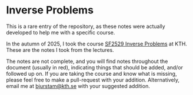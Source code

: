 # Inverse Problems
This is a rare entry of the repository, as these notes were actually developed to help me with a specific course.

In the autumn of 2025, I took the course [SF2529 Inverse Problems](https://www.kth.se/student/kurser/kurs/SF2529?l=en) at KTH. These are the notes I took from the lectures.

The notes are not complete, and you will find notes throughout the document (usually in red), indicating things that should be added, and/or followed up on. If you are taking the course and know what is missing, please feel free to make a pull-request with your addition. Alternatively, email me at bjurstam@kth.se with your suggested addition.